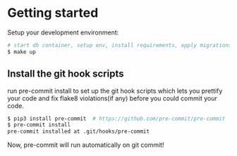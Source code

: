 # Getting started
Setup your development environment:
```bash
# start db container, setup env, install requirements, apply migrations and start the serverless process
$ make up
```

## Install the git hook scripts
run pre-commit install to set up the git hook scripts which lets you prettify your
code and fix flake8 violations(if any) before you could commit your code.

```bash
$ pip3 install pre-commit  # https://github.com/pre-commit/pre-commit
$ pre-commit install
pre-commit installed at .git/hooks/pre-commit
```

Now, pre-commit will run automatically on git commit!

